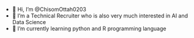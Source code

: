 - 👋 Hi, I’m @ChisomOttah0203
- 👀 I’m a Technical Recruiter who is also very much interested in AI and Data Science
- 🌱 I’m currently learning python and R programming language

<!---
ChisomOttah0203/ChisomOttah0203 is a ✨ special ✨ repository because its `README.md` (this file) appears on your GitHub profile.
You can click the Preview link to take a look at your changes.
--->
